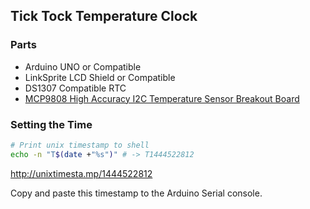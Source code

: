## Tick Tock Temperature Clock

### Parts

 - Arduino UNO or Compatible
 - LinkSprite LCD Shield or Compatible
 - DS1307 Compatible RTC
 - [MCP9808 High Accuracy I2C Temperature Sensor Breakout Board](https://www.adafruit.com/products/1782)

### Setting the Time

```bash
# Print unix timestamp to shell
echo -n "T$(date +"%s")" # -> T1444522812
```
http://unixtimesta.mp/1444522812

Copy and paste this timestamp to the Arduino Serial console.
